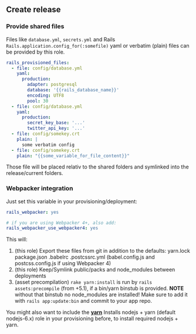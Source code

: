 ## Create release



### Provide shared files

Files like ``database.yml``, ``secrets.yml`` and Rails ``Rails.application.config_for(:somefile)`` yaml or verbatim (plain) files can be provided by this role.

```yaml
rails_provisioned_files:
  - file: config/database.yml
    yaml:
      production:
        adapter: postgresql
        database: '{{rails_database_name}}'
        encoding: UTF8
        pool: 30
  - file: config/database.yml
    yaml:
      production:
        secret_key_base: '...'
        twitter_api_key: '...'
  - file: config/somekey.crt
    plain: |
      some verbatim config
  - file: config/somekey.crt
    plain: "{{some_variable_for_file_content}}"
```

Those file will be placed relativ to the shared folders and symlinked into the release/current folders.


### Webpacker integration

Just set this variable in your provisioning/deployment:

```yaml
rails_webpacker: yes

# if you are using Webpacker 4+, also add:
rails_webpacker_use_webpacker4: yes
```

This will:

1. (this role) Export these files from git in addition to the defaults: yarn.lock package.json .babelrc .postcssrc.yml (babel.config.js and postcss.config.js if using Webpacker 4)
2. (this role) Keep/Symlink public/packs and node_modules between deployments
3. (asset precompilation) ``rake yarn:install`` is run by ``rails assets:precompile`` (from +5.1), if a bin/yarn binstub is provided. **NOTE** without that binstub no node_modules are installed! Make sure to add it with ``rails app:update:bin`` and commit to your app repo.

You might also want to include the [**yarn**](https://github.com/dresden-weekly/ansible-rails/tree/develop/yarn) Installs nodejs + yarn (default nodejs-6.x) role in your provisioning before, to install required nodejs + yarn.


